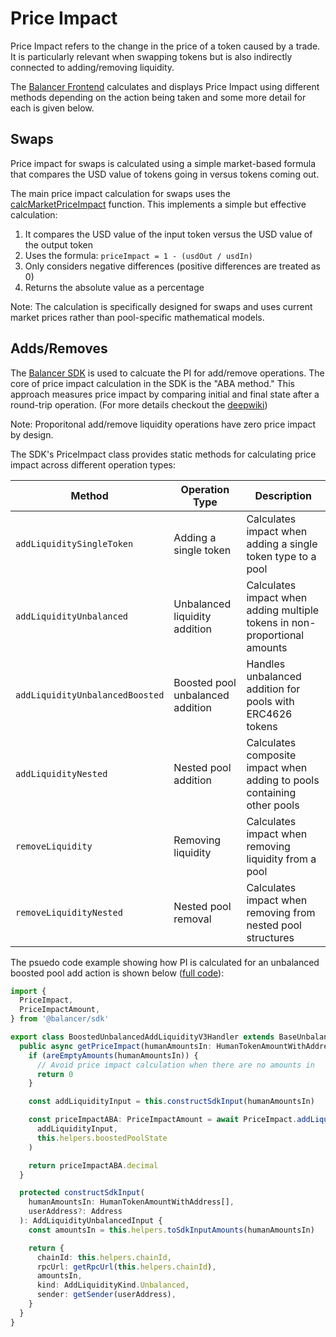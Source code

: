 # Price Impact

Price Impact refers to the change in the price of a token caused by a trade. It is particularly relevant when swapping tokens but is also indirectly connected to adding/removing liquidity.

The [Balancer Frontend](https://balancer.fi/pools) calculates and displays Price Impact using different methods depending on the action being taken and some more detail for each is given below.

## Swaps

Price impact for swaps is calculated using a simple market-based formula that compares the USD value of tokens going in versus tokens coming out.

The main price impact calculation for swaps uses the [calcMarketPriceImpact](https://github.com/balancer/frontend-monorepo/blob/2e07683bcfcfbe60027d460eed7944341647470e/packages/lib/modules/price-impact/price-impact.utils.ts#L53) function. This implements a simple but effective calculation:

1. It compares the USD value of the input token versus the USD value of the output token
2. Uses the formula: `priceImpact = 1 - (usdOut / usdIn)`
3. Only considers negative differences (positive differences are treated as 0)
4. Returns the absolute value as a percentage

Note: The calculation is specifically designed for swaps and uses current market prices rather than pool-specific mathematical models.

## Adds/Removes

The [Balancer SDK](https://github.com/balancer/b-sdk/blob/main/src/entities/priceImpact/index.ts) is used to calcuate the PI for add/remove operations. The core of price impact calculation in the SDK is the "ABA method." This approach measures price impact by comparing initial and final state after a round-trip operation. (For more details checkout the [deepwiki](https://deepwiki.com/balancer/b-sdk/3.5-price-impact-calculation))

Note: Proporitonal add/remove liquidity operations have zero price impact by design.

The SDK's PriceImpact class provides static methods for calculating price impact across different operation types:

| Method                          | Operation Type                   | Description                                                                 |
|----------------------------------|----------------------------------|-----------------------------------------------------------------------------|
| `addLiquiditySingleToken`        | Adding a single token            | Calculates impact when adding a single token type to a pool                |
| `addLiquidityUnbalanced`         | Unbalanced liquidity addition    | Calculates impact when adding multiple tokens in non-proportional amounts |
| `addLiquidityUnbalancedBoosted`  | Boosted pool unbalanced addition | Handles unbalanced addition for pools with ERC4626 tokens                  |
| `addLiquidityNested`             | Nested pool addition             | Calculates composite impact when adding to pools containing other pools    |
| `removeLiquidity`                | Removing liquidity               | Calculates impact when removing liquidity from a pool                      |
| `removeLiquidityNested`          | Nested pool removal              | Calculates impact when removing from nested pool structures                |

The psuedo code example showing how PI is calculated for an unbalanced boosted pool add action is shown below ([full code](https://github.com/balancer/frontend-monorepo/blob/07efb962d0f8da94ffb68a9c3a62052216560aa3/packages/lib/modules/pool/actions/add-liquidity/handlers/BoostedUnbalancedAddLiquidityV3.handler.ts#L25)):

```typescript
import {
  PriceImpact,
  PriceImpactAmount,
} from '@balancer/sdk'

export class BoostedUnbalancedAddLiquidityV3Handler extends BaseUnbalancedAddLiquidityHandler {
  public async getPriceImpact(humanAmountsIn: HumanTokenAmountWithAddress[]): Promise<number> {
    if (areEmptyAmounts(humanAmountsIn)) {
      // Avoid price impact calculation when there are no amounts in
      return 0
    }

    const addLiquidityInput = this.constructSdkInput(humanAmountsIn)

    const priceImpactABA: PriceImpactAmount = await PriceImpact.addLiquidityUnbalancedBoosted(
      addLiquidityInput,
      this.helpers.boostedPoolState
    )

    return priceImpactABA.decimal
  }

  protected constructSdkInput(
    humanAmountsIn: HumanTokenAmountWithAddress[],
    userAddress?: Address
  ): AddLiquidityUnbalancedInput {
    const amountsIn = this.helpers.toSdkInputAmounts(humanAmountsIn)

    return {
      chainId: this.helpers.chainId,
      rpcUrl: getRpcUrl(this.helpers.chainId),
      amountsIn,
      kind: AddLiquidityKind.Unbalanced,
      sender: getSender(userAddress),
    }
  }
}
```